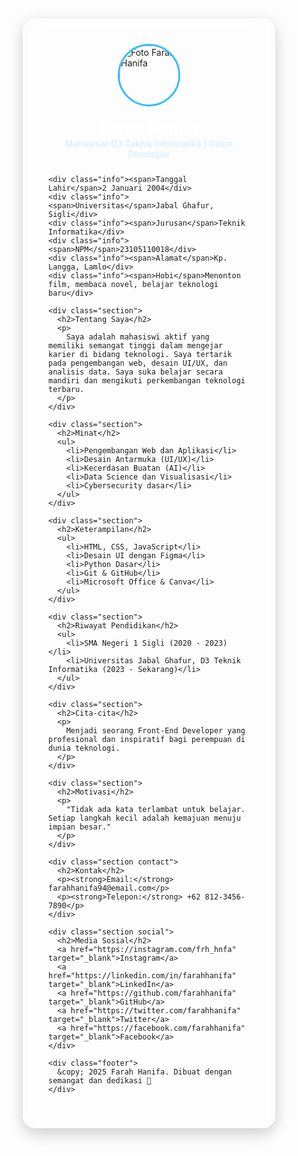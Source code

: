 <!DOCTYPE html>
<html lang="id">
<head>
  <meta charset="UTF-8" />
  <meta name="viewport" content="width=device-width, initial-scale=1" />
  <title>Profil Farah Hanifa</title>
  <link href="https://fonts.googleapis.com/css2?family=Outfit:wght@400;600&display=swap" rel="stylesheet">
  <style>
    * {
      box-sizing: border-box;
    }

    body {
      margin: 0;
      font-family: 'Outfit', sans-serif;
      background: linear-gradient(135deg, #1e3a8a, #38bdf8);
      min-height: 100vh;
      display: flex;
      justify-content: center;
      align-items: center;
      color: #fff;
      padding: 20px;
    }

    .card {
      backdrop-filter: blur(16px);
      background-color: rgba(255, 255, 255, 0.1);
      border-radius: 20px;
      padding: 40px;
      max-width: 600px;
      width: 100%;
      box-shadow: 0 8px 24px rgba(0, 0, 0, 0.2);
      border: 1px solid rgba(255, 255, 255, 0.2);
      transition: transform 0.3s ease;
      overflow-y: auto;
    }

    .card:hover {
      transform: scale(1.02);
    }

    .profile-img {
      width: 100px;
      height: 100px;
      border-radius: 50%;
      object-fit: cover;
      border: 3px solid #38bdf8;
      margin: 0 auto 20px;
      display: block;
    }

    h1 {
      font-size: 26px;
      font-weight: 600;
      text-align: center;
      margin: 0;
      color: #ffffff;
    }

    .tagline {
      text-align: center;
      font-size: 14px;
      color: #cfeaff;
      margin-bottom: 25px;
    }

    .info {
      font-size: 15px;
      margin: 10px 0;
      display: flex;
      justify-content: space-between;
      border-bottom: 1px solid rgba(255, 255, 255, 0.2);
      padding-bottom: 8px;
    }

    .info span {
      font-weight: 600;
      color: #ffffff;
    }

    .section {
      margin-top: 20px;
    }

    .section h2 {
      font-size: 18px;
      margin-bottom: 10px;
      border-bottom: 1px solid #cfeaff;
      padding-bottom: 5px;
    }

    .section p,
    .section ul {
      font-size: 14px;
      line-height: 1.6;
      color: #e0f7ff;
      margin: 0 0 10px;
    }

    .section ul {
      list-style: circle;
      padding-left: 20px;
    }

    .contact,
    .social {
      margin-top: 20px;
    }

    .social a {
      margin: 0 8px;
      color: #cfeaff;
      text-decoration: none;
      font-size: 16px;
    }

    .footer {
      text-align: center;
      margin-top: 30px;
      font-size: 13px;
      color: #e0f7ff;
      font-style: italic;
    }
  </style>
</head>
<body>
  <div class="card">
    <img class="profile-img" src="download (1).jpeg" alt="Foto Farah Hanifa">
    <h1>Farah Hanifa</h1>
    <div class="tagline">Mahasiswi D3 Teknik Informatika | Calon Developer</div>

    <div class="info"><span>Tanggal Lahir</span>2 Januari 2004</div>
    <div class="info"><span>Universitas</span>Jabal Ghafur, Sigli</div>
    <div class="info"><span>Jurusan</span>Teknik Informatika</div>
    <div class="info"><span>NPM</span>23105110018</div>
    <div class="info"><span>Alamat</span>Kp. Langga, Lamlo</div>
    <div class="info"><span>Hobi</span>Menonton film, membaca novel, belajar teknologi baru</div>

    <div class="section">
      <h2>Tentang Saya</h2>
      <p>
        Saya adalah mahasiswi aktif yang memiliki semangat tinggi dalam mengejar karier di bidang teknologi. Saya tertarik pada pengembangan web, desain UI/UX, dan analisis data. Saya suka belajar secara mandiri dan mengikuti perkembangan teknologi terbaru.
      </p>
    </div>

    <div class="section">
      <h2>Minat</h2>
      <ul>
        <li>Pengembangan Web dan Aplikasi</li>
        <li>Desain Antarmuka (UI/UX)</li>
        <li>Kecerdasan Buatan (AI)</li>
        <li>Data Science dan Visualisasi</li>
        <li>Cybersecurity dasar</li>
      </ul>
    </div>

    <div class="section">
      <h2>Keterampilan</h2>
      <ul>
        <li>HTML, CSS, JavaScript</li>
        <li>Desain UI dengan Figma</li>
        <li>Python Dasar</li>
        <li>Git & GitHub</li>
        <li>Microsoft Office & Canva</li>
      </ul>
    </div>

    <div class="section">
      <h2>Riwayat Pendidikan</h2>
      <ul>
        <li>SMA Negeri 1 Sigli (2020 - 2023)</li>
        <li>Universitas Jabal Ghafur, D3 Teknik Informatika (2023 - Sekarang)</li>
      </ul>
    </div>

    <div class="section">
      <h2>Cita-cita</h2>
      <p>
        Menjadi seorang Front-End Developer yang profesional dan inspiratif bagi perempuan di dunia teknologi.
      </p>
    </div>

    <div class="section">
      <h2>Motivasi</h2>
      <p>
        "Tidak ada kata terlambat untuk belajar. Setiap langkah kecil adalah kemajuan menuju impian besar."
      </p>
    </div>

    <div class="section contact">
      <h2>Kontak</h2>
      <p><strong>Email:</strong> farahhanifa94@email.com</p>
      <p><strong>Telepon:</strong> +62 812-3456-7890</p>
    </div>

    <div class="section social">
      <h2>Media Sosial</h2>
      <a href="https://instagram.com/frh_hnfa" target="_blank">Instagram</a>
      <a href="https://linkedin.com/in/farahhanifa" target="_blank">LinkedIn</a>
      <a href="https://github.com/farahhanifa" target="_blank">GitHub</a>
      <a href="https://twitter.com/farahhanifa" target="_blank">Twitter</a>
      <a href="https://facebook.com/farahhanifa" target="_blank">Facebook</a>
    </div>

    <div class="footer">
      &copy; 2025 Farah Hanifa. Dibuat dengan semangat dan dedikasi 🌟
    </div>
  </div>
</body>
</html>
